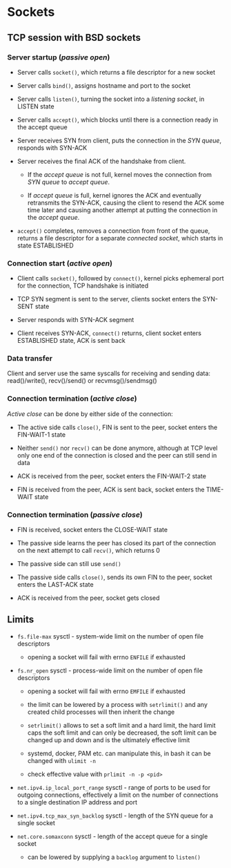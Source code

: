 # Sockets

## TCP session with BSD sockets

### Server startup (*passive open*)

  - Server calls `socket()`, which returns a file descriptor for a new socket

  - Server calls `bind()`, assigns hostname and port to the socket

  - Server calls `listen()`, turning the socket into a *listening socket*, in
    LISTEN state

  - Server calls `accept()`, which blocks until there is a connection ready in
    the accept queue

  - Server receives SYN from client, puts the connection in the
    *SYN queue*, responds with SYN-ACK

  - Server receives the final ACK of the handshake from client.

    - If the *accept queue* is not full, kernel moves the connection from *SYN
      queue* to *accept queue*.

    - If *accept queue* is full, kernel ignores the ACK and eventually
      retransmits the SYN-ACK, causing the client to resend the ACK some time
      later and causing another attempt at putting the connection in the *accept
      queue*.

  - `accept()` completes, removes a connection from front of the queue, returns
    a file descriptor for a separate *connected socket*, which starts in state
    ESTABLISHED

### Connection start (*active open*)

  - Client calls `socket()`, followed by `connect()`, kernel picks ephemeral
    port for the connection, TCP handshake is initiated

  - TCP SYN segment is sent to the server, clients socket enters the SYN-SENT
    state

  - Server responds with SYN-ACK segment

  - Client receives SYN-ACK, `connect()` returns, client socket enters
    ESTABLISHED state, ACK is sent back

### Data transfer

Client and server use the same syscalls for receiving and sending
data: read()/write(), recv()/send() or recvmsg()/sendmsg()

### Connection termination (*active close*)

*Active close* can be done by either side of the connection:

  - The active side calls `close()`, FIN is sent to the peer, socket enters the
    FIN-WAIT-1 state

  - Neither `send()` nor `recv()` can be done anymore, although at TCP level
    only one end of the connection is closed and the peer can still send in data

  - ACK is received from the peer, socket enters the FIN-WAIT-2 state

  - FIN is received from the peer, ACK is sent back, socket enters the TIME-WAIT
    state

### Connection termination (*passive close*)

  - FIN is received, socket enters the CLOSE-WAIT state

  - The passive side learns the peer has closed its part of the connection on
    the next attempt to call `recv()`, which returns 0

  - The passive side can still use `send()`

  - The passive side calls `close()`, sends its own FIN to the peer, socket
    enters the LAST-ACK state

  - ACK is received from the peer, socket gets closed

## Limits

  - `fs.file-max` sysctl - system-wide limit on the number of open file descriptors

      - opening a socket will fail with errno `ENFILE` if exhausted

  - `fs.nr_open` sysctl - process-wide limit on the number of open file descriptors

      - opening a socket will fail with errno `EMFILE` if exhausted

      - the limit can be lowered by a process with `setrlimit()` and any created
        child processes will then inherit the change

      - `setrlimit()` allows to set a soft limit and a hard limit, the hard
        limit caps the soft limit and can only be decreased, the soft limit can
        be changed up and down and is the ultimately effective limit

      - systemd, docker, PAM etc. can manipulate this, in bash it can be changed
        with `ulimit -n`

      - check effective value with `prlimit -n -p <pid>`

  - `net.ipv4.ip_local_port_range` sysctl - range of ports to be used for
    outgoing connections, effectively a limit on the number of connections to a
    single destination IP address and port

  - `net.ipv4.tcp_max_syn_backlog` sysctl - length of the SYN queue for a single
    socket

  - `net.core.somaxconn` sysctl - length of the accept queue for a
    single socket

      - can be lowered by supplying a `backlog` argument to `listen()`
